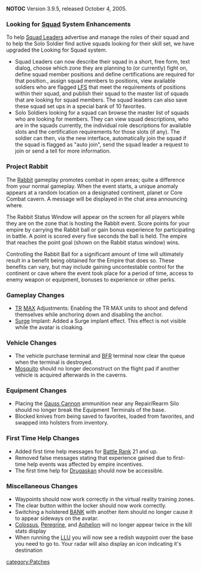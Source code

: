 **NOTOC** Version 3.9.5, released October 4, 2005.

### Looking for [Squad](Squad.md) System Enhancements

To help [Squad Leaders](Squad_Leader.md) advertise and manage
the roles of their squad and to help the Solo Soldier find active squads
looking for their skill set, we have upgraded the Looking for Squad
system.

- Squad Leaders can now describe their squad in a short, free form,
  text dialog, choose which zone they are planning to (or currently)
  fight on, define squad member positions and define certifications
  are required for that position., assign squad members to positions,
  view available soldiers who are flagged [LFS](LFS.md) that
  meet the requirements of positions within their squad, and publish
  their squad to the master list of squads that are looking for squad
  members. The squad leaders can also save these squad set ups in a
  special bank of 10 favorites.
- Solo Soldiers looking for a squad can browse the master list of
  squads who are looking for members. They can view squad
  descriptions, who are in the squads currently, the individual role
  descriptions for available slots and the certification requirements
  for those slots (if any). The soldier can then, via the new
  interface, automatically join the squad if the squad is flagged as
  "auto join", send the squad leader a request to join or send a tell
  for more information.

### Project Rabbit

The [Rabbit](Rabbit.md) gameplay promotes combat in open areas;
quite a difference from your normal gameplay. When the event starts, a
unique anomaly appears at a random location on a designated continent,
planet or Core Combat cavern. A message will be displayed in the chat
area announcing where.

The Rabbit Status Window will appear on the screen for all players while
they are on the zone that is hosting the Rabbit event. Score points for
your empire by carrying the Rabbit ball or gain bonus experience for
participating in battle. A point is scored every five seconds the ball
is held. The empire that reaches the point goal (shown on the Rabbit
status window) wins.

Controlling the Rabbit Ball for a significant amount of time will
ultimately result in a benefit being obtained for the Empire that does
so. These benefits can vary, but may include gaining uncontestable
control for the continent or cave where the event took place for a
period of time, access to enemy weapon or equipment, bonuses to
experience or other perks.

### Gameplay Changes

- [TR](TR.md) [MAX](MAX.md) Adjustments: Enabling the
  TR MAX units to shoot and defend themselves while anchoring down and
  disabling the anchor.
- [Surge](Surge.md) Implant: Added a Surge implant effect.
  This effect is not visible while the avatar is cloaking.

### Vehicle Changes

- The vehicle purchase terminal and [BFR](BFR.md) terminal now
  clear the queue when the terminal is destroyed.
- [Mosquito](Mosquito.md) should no longer deconstruct on the
  flight pad if another vehicle is acquired afterwards in the caverns.

### Equipment Changes

- Placing the [Gauss Cannon](Gauss_Cannon.md) ammunition near
  any Repair/Rearm Silo should no longer break the Equipment Terminals
  of the base.
- Blocked knives from being saved to favorites, loaded from favorites,
  and swapped into holsters from inventory.

### First Time Help Changes

- Added first time help messages for [Battle
  Rank](Battle_Rank.md) 21 and up.
- Removed false messages stating that experience gained due to
  first-time help events was affected by empire incentives.
- The first time help for [Drugaskan](Drugaskan.md) should now
  be accessible.

### Miscellaneous Changes

- Waypoints should now work correctly in the virtual reality training
  zones.
- The clear button within the locker should now work correctly.
- Switching a holstered [BANK](BANK.md) with another item
  should no longer cause it to appear sideways on the avatar.
- [Colossus](Colossus.md), [Peregrine](Peregrine.md),
  and [Aphelion](Aphelion.md) will no longer appear twice in
  the kill stats display
- When running the [LLU](LLU.md) you will now see a redish
  waypoint over the base you need to go to. Your radar will also
  display an icon indicating it's destination

[category:Patches](category:Patches.md)

